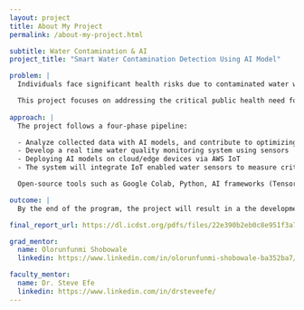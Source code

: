 ```yaml
---
layout: project
title: About My Project
permalink: /about-my-project.html

subtitle: Water Contamination & AI
project_title: "Smart Water Contamination Detection Using AI Model"

problem: |
  Individuals face significant health risks due to contaminated water which may come from sources such as industrial runoff, griculture and sewage with common contaminants present in them such as lead, E.coli and nitrates. 

  This project focuses on addressing the critical public health need for safe and clean drinking water by developing an AI driven system to predict lead, heavy metals and microbial pathogens that poses significant health risks.
  
approach: |
  The project follows a four-phase pipeline:

  - Analyze collected data with AI models, and contribute to optimizing contamination detection algorithms for accurate prediction
  - Develop a real time water quality monitoring system using sensors
  - Deploying AI models on cloud/edge devices via AWS IoT
  - The system will integrate IoT enabled water sensors to measure critical parameters such as pH levels, turbidity, dissolved oxygen and heavy metal presence.

  Open-source tools such as Google Colab, Python, AI frameworks (TensorFlow and Scikit-leam), and AWS Sagemaker will be used to prototype the system.

outcome: |
  By the end of the program, the project will result in a the development of a smart AI-driven water quality monitoring that leverages real- time sensor data, machine learning algorithms, and predictive analytics to detect and forecast contamination risks. The system will be designed for scalability and deployment in diverse environments, including urban water distribution networks, rural water sources and industrial discharge monitoring.

final_report_url: https://dl.icdst.org/pdfs/files/22e390b2eb0c8e951f3a742fda5b2d1d.pdf

grad_mentor:
  name: Olorunfunmi Shobowale
  linkedin: https://www.linkedin.com/in/olorunfunmi-shobowale-ba352ba7/

faculty_mentor:
  name: Dr. Steve Efe
  linkedin: https://www.linkedin.com/in/drsteveefe/
---
```

